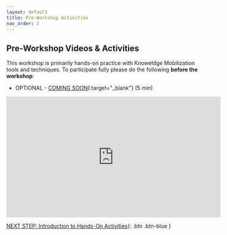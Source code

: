 ```yaml
---
layout: default
title: Pre-Workshop Activities
nav_order: 2
---
```

## Pre-Workshop Videos & Activities
This workshop is primarily hands-on practice with Knoweldge Mobilization tools and techniques. To participate fully please do the following **before the workshop**: 

- OPTIONAL - [COMING SOON](#){:target="_blank"} (5 min)<br>
<iframe width="560" height="315" src="https://www.youtube.com/embed/lYzhgMZii3o" title="YouTube video player" frameborder="0" allow="accelerometer; autoplay; clipboard-write; encrypted-media; gyroscope; picture-in-picture" allowfullscreen></iframe>


[NEXT STEP: Introduction to Hands-On Activities](activities-intro.html){: .btn .btn-blue }
